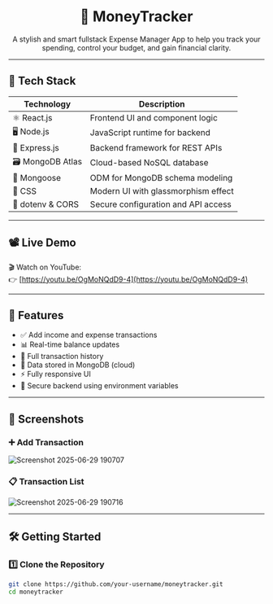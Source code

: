 <h1 align="center">💸 MoneyTracker</h1>

<p align="center">
  A stylish and smart fullstack Expense Manager App to help you track your spending, control your budget, and gain financial clarity.
</p>

---

## 🧠 Tech Stack

| Technology         | Description                          |
|--------------------|--------------------------------------|
| ⚛️ React.js         | Frontend UI and component logic      |
| 🖥 Node.js           | JavaScript runtime for backend       |
| 🚀 Express.js        | Backend framework for REST APIs      |
| 🗃 MongoDB Atlas     | Cloud-based NoSQL database           |
| 🧬 Mongoose          | ODM for MongoDB schema modeling      |
| 🎨 CSS               | Modern UI with glassmorphism effect  |
| 🔐 dotenv & CORS     | Secure configuration and API access  |

---

## 📽️ Live Demo

🎬 Watch on YouTube:  
👉 [https://youtu.be/OgMoNQdD9-4](https://youtu.be/OgMoNQdD9-4)

---

## 🚀 Features

- ✅ Add income and expense transactions
- 📊 Real-time balance updates
- 🧾 Full transaction history
- 💾 Data stored in MongoDB (cloud)
- ⚡ Fully responsive UI
- 🔐 Secure backend using environment variables

---

## 📸 Screenshots

### ➕ Add Transaction
![Screenshot 2025-06-29 190707](https://github.com/user-attachments/assets/4998dc01-4114-42ce-a8e3-79e143ff06ea)

### 📋 Transaction List
![Screenshot 2025-06-29 190716](https://github.com/user-attachments/assets/c8df5a75-fbc3-40c9-a7d2-ec6c5b62e8b9)

---

## 🛠️ Getting Started

### 1️⃣ Clone the Repository

```bash
git clone https://github.com/your-username/moneytracker.git
cd moneytracker

